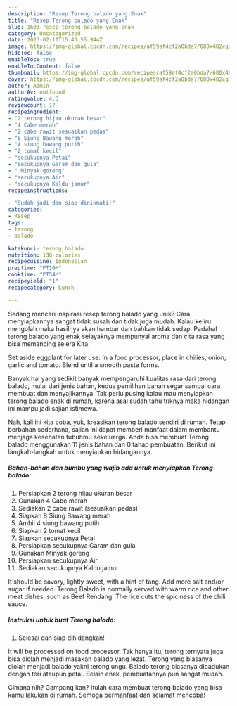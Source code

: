 ```yaml
---
description: "Resep Terong balado yang Enak"
title: "Resep Terong balado yang Enak"
slug: 1603-resep-terong-balado-yang-enak
category: Uncategorized
date: 2023-02-11T15:43:55.944Z
image: https://img-global.cpcdn.com/recipes/af59af4cf2a0bda7/680x482cq70/terong-balado-foto-resep-utama.jpg
hideToc: false
enableToc: true
enableTocContent: false
thumbnail: https://img-global.cpcdn.com/recipes/af59af4cf2a0bda7/680x482cq70/terong-balado-foto-resep-utama.jpg
cover: https://img-global.cpcdn.com/recipes/af59af4cf2a0bda7/680x482cq70/terong-balado-foto-resep-utama.jpg
author: Admin
authorAv: notfound
ratingvalue: 4.3
reviewcount: 17
recipeingredient:
- "2 terong hijau ukuran besar"
- "4 Cabe merah"
- "2 cabe rawit sesuaikan pedas"
- "8 Siung Bawang merah"
- "4 siung bawang putih"
- "2 tomat kecil"
- "secukupnya Petai"
- "secukupnya Garam dan gula"
- " Minyak goreng"
- "secukupnya Air"
- "secukupnya Kaldu jamur"
recipeinstructions:

- "Sudah jadi dan siap dinikmati!"
categories:
- Resep
tags:
- terong
- balado

katakunci: terong balado 
nutrition: 138 calories
recipecuisine: Indonesian
preptime: "PT10M"
cooktime: "PT54M"
recipeyield: "1"
recipecategory: Lunch

---
```





Sedang mencari inspirasi resep terong balado yang unik? Cara menyiapkannya sangat tidak susah dan tidak juga mudah. Kalau keliru mengolah maka hasilnya akan hambar dan bahkan tidak sedap. Padahal terong balado yang enak selayaknya mempunyai aroma dan cita rasa yang bisa memancing selera Kita.





Set aside eggplant for later use. In a food processor, place in chilies, onion, garlic and tomato. Blend until a smooth paste forms.

Banyak hal yang sedikit banyak mempengaruhi kualitas rasa dari terong balado, mulai dari jenis bahan, kedua pemilihan bahan segar sampai cara membuat dan menyajikannya. Tak perlu pusing kalau mau menyiapkan terong balado enak di rumah, karena asal sudah tahu triknya maka hidangan ini mampu jadi sajian istimewa.






Nah, kali ini kita coba, yuk, kreasikan terong balado sendiri di rumah. Tetap berbahan sederhana, sajian ini dapat memberi manfaat dalam membantu menjaga kesehatan tubuhmu sekeluarga. Anda bisa membuat Terong balado menggunakan 11 jenis bahan dan 0 tahap pembuatan. Berikut ini langkah-langkah untuk menyiapkan hidangannya.

<!--inarticleads1-->

##### Bahan-bahan dan bumbu yang wajib ada untuk menyiapkan Terong balado:

1. Persiapkan 2 terong hijau ukuran besar
1. Gunakan 4 Cabe merah
1. Sediakan 2 cabe rawit (sesuaikan pedas)
1. Siapkan 8 Siung Bawang merah
1. Ambil 4 siung bawang putih
1. Siapkan 2 tomat kecil
1. Siapkan secukupnya Petai
1. Persiapkan secukupnya Garam dan gula
1. Gunakan  Minyak goreng
1. Persiapkan secukupnya Air
1. Sediakan secukupnya Kaldu jamur


It should be savory, lightly sweet, with a hint of tang. Add more salt and/or sugar if needed. Terong Balado is normally served with warm rice and other meat dishes, such as Beef Rendang. The rice cuts the spiciness of the chili sauce. 

<!--inarticleads2-->

##### Instruksi untuk buat Terong balado:


1. Selesai dan siap dihidangkan!

It will be processed on food processor. Tak hanya itu, terong ternyata juga bisa diolah menjadi masakan balado yang lezat. Terong yang biasanya diolah menjadi balado yakni terong ungu. Balado terong biasanya dipadukan dengan teri ataupun petai. Selain enak, pembuatannya pun sangat mudah. 

Gimana nih? Gampang kan? Itulah cara membuat terong balado yang bisa kamu lakukan di rumah. Semoga bermanfaat dan selamat mencoba!
